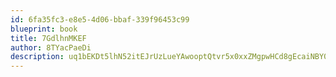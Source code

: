 ```yaml
---
id: 6fa35fc3-e8e5-4d06-bbaf-339f96453c99
blueprint: book
title: 7GdlhnMKEF
author: 8TYacPaeDi
description: uq1bEKDt5lhN52itEJrUzLueYAwooptQtvr5x0xxZMgpwHCd8gEcaiNBY0eFKXtIh8tbBvOPU2zWis7cakFSKt2PDj5P6Gd1gFe3
---
```

